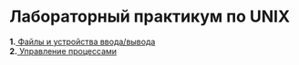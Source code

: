 # Лабораторный практикум по UNIX
**1.**[ Файлы и устройства ввода/вывода](https://github.com/archi144/Lab_Unix/tree/master/Lab1)     
**2.**[ Управление процессами](https://github.com/archi144/Lab_Unix/tree/master/Lab2)
